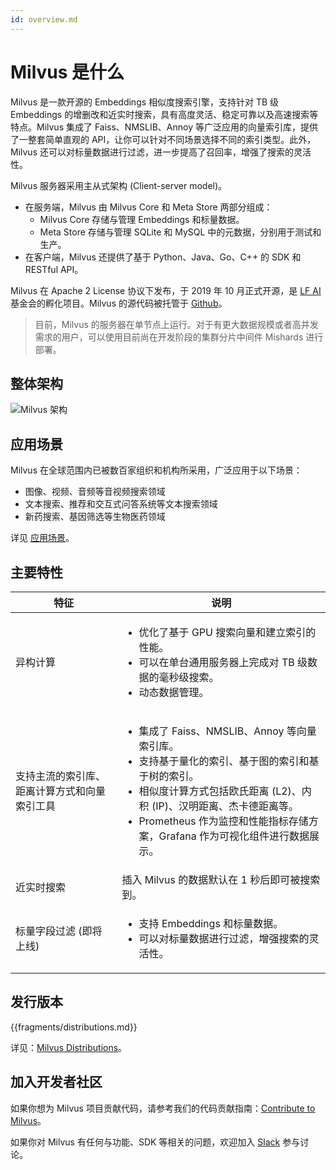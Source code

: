 ```yaml
---
id: overview.md
---
```


# Milvus 是什么

Milvus 是一款开源的 Embeddings 相似度搜索引擎，支持针对 TB 级 Embeddings 的增删改和近实时搜索，具有高度灵活、稳定可靠以及高速搜索等特点。Milvus 集成了 Faiss、NMSLIB、Annoy 等广泛应用的向量索引库，提供了一整套简单直观的 API，让你可以针对不同场景选择不同的索引类型。此外，Milvus 还可以对标量数据进行过滤，进一步提高了召回率，增强了搜索的灵活性。

Milvus 服务器采用主从式架构 (Client-server model)。

- 在服务端，Milvus 由 Milvus Core 和 Meta Store 两部分组成：
    - Milvus Core 存储与管理 Embeddings 和标量数据。
    - Meta Store 存储与管理 SQLite 和 MySQL 中的元数据，分别用于测试和生产。
- 在客户端，Milvus 还提供了基于 Python、Java、Go、C++ 的 SDK 和 RESTful API。

Milvus 在 Apache 2 License 协议下发布，于 2019 年 10 月正式开源，是 [LF AI](https://lfai.foundation/) 基金会的孵化项目。Milvus 的源代码被托管于 [Github](https://github.com/milvus-io/milvus)。

> 目前，Milvus 的服务器在单节点上运行。对于有更大数据规模或者高并发需求的用户，可以使用目前尚在开发阶段的集群分片中间件 Mishards 进行部署。



## 整体架构

![Milvus 架构](../../../assets/milvus_arch.png)


## 应用场景

Milvus 在全球范围内已被数百家组织和机构所采用，广泛应用于以下场景：

- 图像、视频、音频等音视频搜索领域
- 文本搜索、推荐和交互式问答系统等文本搜索领域
- 新药搜索、基因筛选等生物医药领域

详见 [应用场景](https://milvus.io/cn/scenarios/)。


## 主要特性

| 特征                                                    | 说明                                                  |
| ---------------------------------------------------------- | ------------------------------------------------------------ |
| 异构计算                                  | <ul><li>优化了基于 GPU 搜索向量和建立索引的性能。</li><li>可以在单台通用服务器上完成对 TB 级数据的毫秒级搜索。</li><li> 动态数据管理。 </li></ul> |
| 支持主流的索引库、距离计算方式和向量索引工具 | <ul><li>集成了 Faiss、NMSLIB、Annoy 等向量索引库。</li><li>支持基于量化的索引、基于图的索引和基于树的索引。</li><li>相似度计算方式包括欧氏距离 (L2)、内积 (IP)、汉明距离、杰卡德距离等。</li><li>Prometheus 作为监控和性能指标存储方案，Grafana 作为可视化组件进行数据展示。 </li></ul> |
| 近实时搜索                               | 插入 Milvus 的数据默认在 1 秒后即可被搜索到。              |
| 标量字段过滤 (即将上线)             | <ul><li>支持 Embeddings 和标量数据。 </li><li>可以对标量数据进行过滤，增强搜索的灵活性。</li></ul> |

## 发行版本
<a name='distributions'></a>

{{fragments/distributions.md}}

详见：[Milvus Distributions](milvus_distributions.md)。

## 加入开发者社区

如果你想为 Milvus 项目贡献代码，请参考我们的代码贡献指南：[Contribute to Milvus](https://github.com/milvus-io/milvus/blob/master/CONTRIBUTING.md#contributing-to-milvus)。

如果你对 Milvus 有任何与功能、SDK 等相关的问题，欢迎加入 [Slack](https://join.slack.com/t/milvusio/shared_invite/zt-e0u4qu3k-bI2GDNys3ZqX1YCJ9OM~GQ) 参与讨论。